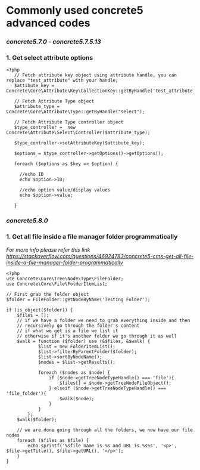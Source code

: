 # Commonly used concrete5 advanced codes

### *concrete5.7.0 - concrete5.7.5.13*

### 1. Get select attribute options 
```
<?php
   // Fetch attribute key object using attribute handle, you can replace "test_attribute" with your handle;
   $attibute_key = Concrete\Core\Attribute\Key\CollectionKey::getByHandle('test_attribute');

   // Fetch Attribute Type object
   $attribute_type = Concrete\Core\Attribute\Type::getByHandle("select");

   // Fetch Attribute Type controller object
   $type_controller =  new  Concrete\Attribute\Select\Controller($attribute_type);

   $type_controller->setAttributeKey($attibute_key);

   $options = $type_controller->getOptions()->getOptions();

   foreach ($options as $key => $option) {
   
     //echo ID
     echo $option->ID;
     
     //echo option value/display values
     echo $option->value;
     
   }
   ```
 
 ### *concrete5.8.0*
 
 ### 1. Get all file inside a file manager folder programmatically
 _For more info please refer this link  https://stackoverflow.com/questions/46924783/concrete5-cms-get-all-file-inside-a-file-manager-folder-programmatically_
```
<?php
use Concrete\Core\Tree\Node\Type\FileFolder;
use Concrete\Core\File\FolderItemList;

// First grab the folder object
$folder = FileFolder::getNodeByName('Testing Folder');

if (is_object($folder)) {
    $files = [];
    // if we have a folder we need to grab everything inside and then
    // recursively go through the folder's content
    // if what we get is a file we list it
    // otherwise if it's another folder we go through it as well
    $walk = function ($folder) use (&$files, &$walk) {
            $list = new FolderItemList();
            $list->filterByParentFolder($folder);
            $list->sortByNodeName();
            $nodes = $list->getResults();

            foreach ($nodes as $node) {
                if ($node->getTreeNodeTypeHandle() === 'file'){
                    $files[] = $node->getTreeNodeFileObject();
                } elseif ($node->getTreeNodeTypeHandle() === 'file_folder'){
                    $walk($node);
                }
            }
        };
    $walk($folder);

    // we are done going through all the folders, we now have our file nodes
    foreach ($files as $file) {
        echo sprintf('%sfile name is %s and URL is %s%s', '<p>', $file->getTitle(), $file->getURL(), '</p>');
    }
}
```
